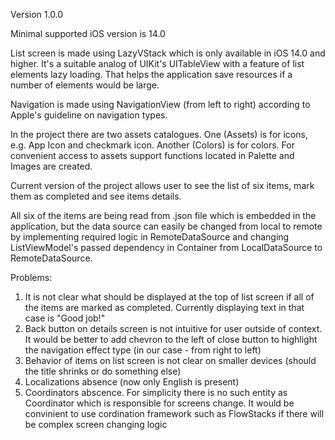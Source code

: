 Version 1.0.0

Minimal supported iOS version is 14.0

List screen is made using LazyVStack which is only available in iOS 14.0 and higher. It's a suitable analog of UIKit's UITableView with a feature of list elements lazy loading. That helps the application save resources if a number of elements would be large.

Navigation is made using NavigationView (from left to right) according to Apple's guideline on navigation types.

In the project there are two assets catalogues. One (Assets) is for icons, e.g. App Icon and checkmark icon. Another (Colors) is for colors. For convenient access to assets support functions located in Palette and Images are created.

Current version of the project allows user to see the list of six items, mark them as completed and see items details. 

All six of the items are being read from .json file which is embedded in the application, but the data source can easily be changed from local to remote by implementing required logic in RemoteDataSource and changing ListViewModel's passed dependency in Container from LocalDataSource to RemoteDataSource.


Problems:
1. It is not clear what should be displayed at the top of list screen if all of the items are marked as completed. Currently displaying text in that case is "Good job!"
2. Back button on details screen is not intuitive for user outside of context. It would be better to add chevron to the left of close button to highlight the navigation effect type (in our case - from right to left)
3. Behavior of items on list screen is not clear on smaller devices (should the title shrinks or do something else)
4. Localizations absence (now only English is present)
5. Coordinators abscence. For simplicity there is no such entity as Coordinator which is responsible for screens change. It would be convinient to use cordination framework such as FlowStacks if there will be complex screen changing logic
